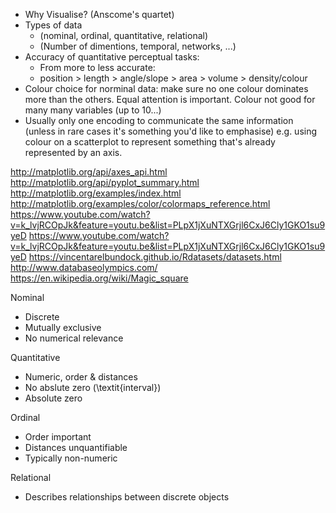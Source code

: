 
+ Why Visualise? (Anscome's quartet)
+ Types of data
	+ (nominal, ordinal, quantitative, relational)
	+ (Number of dimentions, temporal, networks, ...)
+ Accuracy of quantitative perceptual tasks:
	+ From more to less accurate:
	+ position > length > angle/slope > area > volume > density/colour
+ Colour choice for norminal data: make sure no one colour dominates more than the others. Equal attention is important. Colour not good for many many variables (up to 10...)
+ Usually only one encoding to communicate the same information (unless in rare cases it's something you'd like to emphasise) e.g. using colour on a scatterplot to represent something that's already represented by an axis.





http://matplotlib.org/api/axes_api.html
http://matplotlib.org/api/pyplot_summary.html
http://matplotlib.org/examples/index.html
http://matplotlib.org/examples/color/colormaps_reference.html
https://www.youtube.com/watch?v=k_lvjRCOpJk&feature=youtu.be&list=PLpX1jXuNTXGrjl6CxJ6Cly1GKO1su9yeD
https://www.youtube.com/watch?v=k_lvjRCOpJk&feature=youtu.be&list=PLpX1jXuNTXGrjl6CxJ6Cly1GKO1su9yeD
https://vincentarelbundock.github.io/Rdatasets/datasets.html
http://www.databaseolympics.com/
https://en.wikipedia.org/wiki/Magic_square









Nominal
+ Discrete
+ Mutually exclusive
+ No numerical relevance

Quantitative
+ Numeric, order \& distances
+ No abslute zero (\textit{interval})
+ Absolute zero

Ordinal
+ Order important
+ Distances unquantifiable
+ Typically non-numeric

Relational
+ Describes relationships between discrete objects
